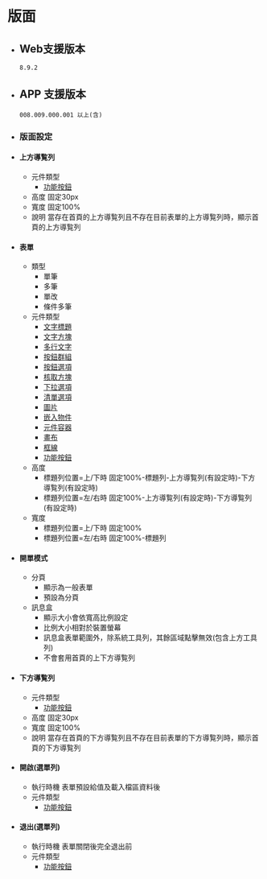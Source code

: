 # 版面

* ## Web支援版本
  
      8.9.2

* ## APP 支援版本

      008.009.000.001 以上(含)

* ### 版面設定

* #### 上方導覧列

  * 元件類型
    * [功能按鈕](../Component/button.md)
  * 高度
        固定30px
  * 寬度
        固定100%
  * 說明
        當存在首頁的上方導覧列且不存在目前表單的上方導覧列時，顯示首頁的上方導覧列

* #### 表單

  * 類型
    * 單筆
    * 多筆
    * 單改
    * 條件多筆
  * 元件類型
    * [文字標題](../Component/label.md)
    * [文字方塊](../Component/text.md)
    * [多行文字](../Component/mulitText.md)
    * [按鈕群組](../Component/radioGroup.md)
    * [按鈕選項](../Component/radioButton.md)
    * [核取方塊](../Component/checkedBox.md)
    * [下拉選項](../Component/dropList.md)
    * [清單選項](../Component/list.md)
    * [圖片](../Component/image.md)
    * [嵌入物件](../Component/embed.md)
    * [元件容器](../Component/container.md)
    * [畫布](../Component/canvas.md)
    * [框線](../Component/border.md)
    * [功能按鈕](../Component/button.md)
  * 高度
    * 標題列位置=上/下時
          固定100%-標題列-上方導覧列(有設定時)-下方導覧列(有設定時)
    * 標題列位置=左/右時
          固定100%-上方導覧列(有設定時)-下方導覧列(有設定時)
  * 寬度
    * 標題列位置=上/下時
          固定100%
    * 標題列位置=左/右時
          固定100%-標題列

* #### 開單模式

  * 分頁
    * 顯示為一般表單
    * 預設為分頁
  * 訊息盒
    * 顯示大小會依寬高比例設定
    * 比例大小相對於裝置螢幕
    * 訊息盒表單範圍外，除系統工具列，其餘區域點擊無效(包含上方工具列)
    * 不會套用首頁的上下方導覧列

* #### 下方導覧列

  * 元件類型
    * [功能按鈕](../Component/button.md)
  * 高度
        固定30px
  * 寬度
        固定100%
  * 說明
        當存在首頁的下方導覧列且不存在目前表單的下方導覧列時，顯示首頁的下方導覧列

* #### 開啟(選單列)

  * 執行時機
          表單預設給值及載入檔區資料後
  * 元件類型
    * [功能按鈕](../Component/button.md)

* #### 退出(選單列)

  * 執行時機
          表單關閉後完全退出前
  * 元件類型
    * [功能按鈕](../Component/button.md)
